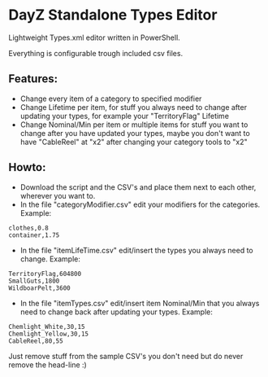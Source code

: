 
# DayZ Standalone Types Editor

Lightweight Types.xml editor written in PowerShell.

Everything is configurable trough included csv files.

## Features:
- Change every item of a category to specified modifier
- Change Lifetime per item, for stuff you always need to change after updating your types, for example your "TerritoryFlag" Lifetime
- Change Nominal/Min per item or multiple items for stuff you want to change after you have updated your types, maybe you don't want to have "CableReel" at "x2" after changing your category tools to "x2"

## Howto:
- Download the script and the CSV's and place them next to each other, wherever you want to.
- In the file "categoryModifier.csv" edit your modifiers for the categories. Example:
```csv
clothes,0.8
container,1.75
```
- In the file "itemLifeTime.csv" edit/insert the types you always need to change. Example: 
```csv
TerritoryFlag,604800
SmallGuts,1800
WildboarPelt,3600
```
- In the file "itemTypes.csv" edit/insert item Nominal/Min that you always need to change back after updating your types. Example:
```csv
Chemlight_White,30,15
Chemlight_Yellow,30,15
CableReel,80,55
```
Just remove stuff from the sample CSV's you don't need but do never remove the head-line :)